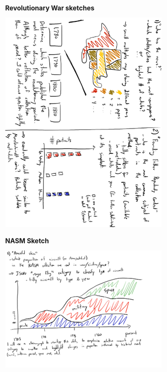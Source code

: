 
## Revolutionary War sketches

![Revolutionary War Sketches](https://github.com/nmolnar-parsons/major-studio-1/blob/main/sketches/RevWar_Sketch.png)

## NASM Sketch
![NASM Sketch](https://github.com/nmolnar-parsons/major-studio-1/blob/main/sketches/NASM_Sketch.png)





